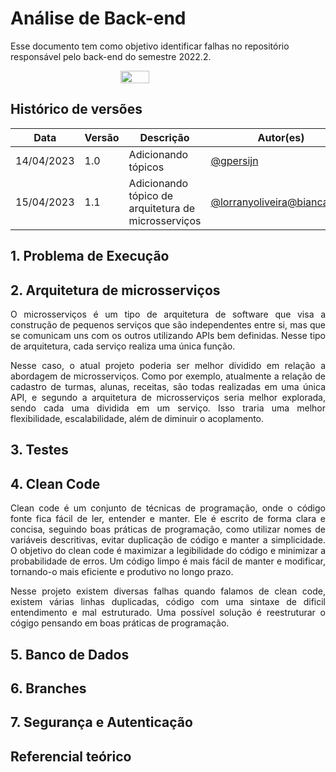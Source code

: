 # Análise de Back-end

Esse documento tem como objetivo identificar falhas no repositório responsável pelo back-end do semestre 2022.2.


<div style="display: flex; justify-content: center; align-items:center;">
    <img src="./assets/analyze/backend.png" style="width: 30%;">
</div>

## Histórico de versões

| Data       | Versão | Descrição           | Autor(es)                               |
| ---------- | ------ | ------------------- | --------------------------------------- |
| 14/04/2023 | 1.0    | Adicionando tópicos | [@gpersijn](http://github.com/gpersijn) |
| 15/04/2023 | 1.1    | Adicionando tópico de arquitetura de microsserviços| [@lorranyoliveira](https://github.com/lorranyoliveira)[@biancasofia](https://github.com/biancasofia) |


## 1. Problema de Execução

<p align="justify">

</p>

## 2. Arquitetura de microsserviços
<p align="justify">
O microsserviços é um tipo de arquitetura de software que visa a construção de pequenos serviços que são independentes entre si, mas que se comunicam uns com os outros utilizando APIs bem definidas. Nesse tipo de arquitetura, cada serviço realiza uma única função.
</p>

<p align="justify">
Nesse caso, o atual projeto poderia ser melhor dividido em relação a abordagem de microsserviços. Como por exemplo, atualmente a relação de cadastro de turmas, alunas, receitas, são todas realizadas em uma única API, e segundo a arquitetura de microsserviços seria melhor explorada, sendo cada uma dividida em um serviço. Isso traria uma melhor flexibilidade, escalabilidade, além de diminuir o acoplamento.
</p>


## 3. Testes

## 4. Clean Code
<p align="justify">
Clean code é um conjunto de técnicas de programação, onde o código fonte fica fácil de ler, entender e manter. Ele é escrito de forma clara e concisa, seguindo boas práticas de programação, como utilizar nomes de variáveis descritivas, evitar duplicação de código e manter a simplicidade. O objetivo do clean code é maximizar a legibilidade do código e minimizar a probabilidade de erros. Um código limpo é mais fácil de manter e modificar, tornando-o mais eficiente e produtivo no longo prazo.
</p>
<p align="justify">
Nesse projeto existem diversas falhas quando falamos de clean code, existem várias linhas
duplicadas, código com uma sintaxe de dificil entendimento e mal estruturado. Uma possível
solução é reestruturar o cógigo pensando em boas práticas de programação.

</p>

## 5. Banco de Dados

## 6. Branches

## 7. Segurança e Autenticação

## Referencial teórico

